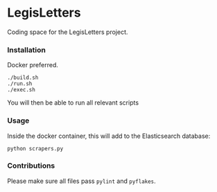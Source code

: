 # LegisLetters

Coding space for the LegisLetters project.

### Installation

Docker preferred.

    ./build.sh
    ./run.sh
    ./exec.sh

You will then be able to run all relevant scripts

### Usage

Inside the docker container, this will add to the Elasticsearch database:

    python scrapers.py

### Contributions

Please make sure all files pass `pylint` and `pyflakes`.
